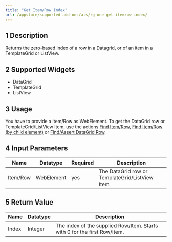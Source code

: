 ```yaml
---
title: "Get Item/Row Index"
url: /appstore/supported-add-ons/ats/rg-one-get-itemrow-index/
---
```


## 1 Description

Returns the zero-based index of a row in a Datagrid, or of an item in a TemplateGrid or ListView.

## 2 Supported Widgets

* DataGrid
* TemplateGrid
* ListView

## 3 Usage

You have to provide a Item/Row as WebElement. To get the DataGrid row or TemplateGrid/ListView Item, use the actions [Find Item/Row](/appstore/supported-add-ons/ats/rg-one-find-itemrow/), [Find Item/Row (by child element)](/appstore/supported-add-ons/ats/rg-one-find-itemrow-by-child/) or [Find/Assert DataGrid Row](/appstore/supported-add-ons/ats/rg-one-findassert-datagrid-row/).    

## 4 Input Parameters

Name | Datatype | Required| Description
--- | --- | --- | ---
Item/Row | WebElement |yes| The DataGrid row or TemplateGrid/ListView Item

## 5 Return Value

Name | Datatype | Description
--- | --- | ---
Index | Integer | The index of the supplied Row/Item. Starts with 0 for the first Row/Item.
